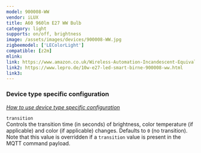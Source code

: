 ```yaml
---
model: 900008-WW
vendor: iLUX
title: A60 960lm E27 WW Bulb 
category: light
supports: on/off, brightness
image: /assets/images/devices/900008-WW.jpg
zigbeemodel: ['LEColorLight']
compatible: [z2m]
mlink: 
link: https://www.amazon.co.uk/Wireless-Automation-Incandescent-Equivalent-Compatible/dp/B01EYNC8CQ
link2: https://www.lepro.de/10w-e27-led-smart-birne-900008-ww.html
link3: 
---
```

### Device type specific configuration
*[How to use device type specific configuration](https://www.zigbee2mqtt.io/information/configuration)*

`transition`   
Controls the transition time (in seconds) of brightness,
color temperature (if applicable) and color (if applicable) changes. Defaults to `0` (no transition).
Note that this value is overridden if a `transition` value is present in the MQTT command payload. 